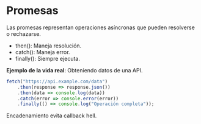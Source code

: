 # Promesas

Las promesas representan operaciones asíncronas que pueden resolverse o rechazarse.

- then(): Maneja resolución.
- catch(): Maneja error.
- finally(): Siempre ejecuta.

**Ejemplo de la vida real**: Obteniendo datos de una API.

```javascript
fetch("https://api.example.com/data")
    .then(response => response.json())
    .then(data => console.log(data))
    .catch(error => console.error(error))
    .finally(() => console.log("Operación completa"));
```

Encadenamiento evita callback hell.